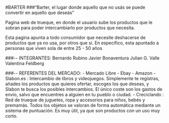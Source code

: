 #BARTER
###“Barter, el lugar donde aquello que no usás se puede convertir en aquello que deseás”

Pagina web de trueque, en donde el usuario sube los productos que le sobran para poder intercambiarlo por productos que necesita.

Esta pagina apunta a todo consumidor que necesite deshacerse de productos que ya no usa, por otros que si. En especifico, esta apuntado a personas que viven sola de entre 25 - 50 años

###-- INTEGRANTES:
    Bernardo Rubino
    Javier Bonaventura
    Julian G. Valle
    Valentina Feldberg

###-- REFERENTES DEL MERCADO:
    - Mercado Libre
    - Ebay
    - Amazon 
    - Slabon.es : Intercambio de libros y videojuegos. Simplemente te registras, añades los productos que quieres ofertar, escoges los que deseas, y Slabon te busca los posibles intercambios. El único coste son los gastos de envío, salvo que encuentres a alguien en tu pueblo o ciudad.
    - Creciclando : Red de trueque de juguetes, ropa y accesorios para niños, bebés y premamás. Todos los objetos se valoran de forma automática mediante un sistema de puntuación. Es muy útil, ya que son productos con un uso muy corto.
